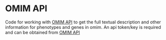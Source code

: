 # OMIM API
Code for working with [OMIM API](omim.org/api) to get the full textual description and other information for phenotypes and genes in omim. An api token/key is required and can be obtained from [OMIM API](omim.org/api)
